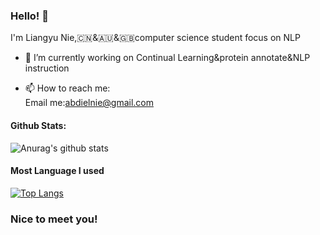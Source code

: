 ### Hello! 👋

I'm Liangyu Nie,:cn:&🇦🇺&🇬🇧computer science student focus on NLP

- 🔭 I’m currently working on Continual Learning&protein annotate&NLP instruction<br>


- 📫 How to reach me: <br>
      Email me:abdielnie@gmail.com<br>

#### Github Stats:
![Anurag's github stats](https://github-readme-stats.vercel.app/api?username=abdielnie&show_icons=true&theme=radical)

#### Most Language I used
[![Top Langs](https://github-readme-stats.vercel.app/api/top-langs/?username=abdielnie&theme=radical)](https://github.com/anuraghazra/github-readme-stats)

### Nice to meet you!
